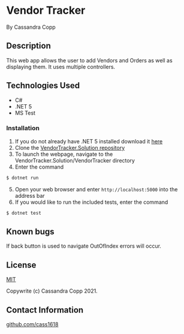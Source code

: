 # Vendor Tracker

By Cassandra Copp

## Description

This web app allows the user to add Vendors and Orders as well as displaying them.  It uses multiple controllers.

## Technologies Used

* C#
* .NET 5
* MS Test

### Installation
1. If you do not already have .NET 5 installed download it [here](https://dotnet.microsoft.com/download/dotnet/5.0)
1. Clone the [VendorTracker.Solution repository](https://github.com/cass1618/VendorTracker.Solution) 
1. To launch the webpage, navigate to the VendorTracker.Solution/VendorTracker directory
1. Enter the command
```cs
$ dotnet run
```
5. Open your web browser and enter `http://localhost:5000` into the address bar
6. If you would like to run the included tests, enter the command
```cs
$ dotnet test
```


## Known bugs

If back button is used to navigate OutOfIndex errors will occur.

## License

[MIT](https://opensource.org/licenses/MIT)

Copywrite (c) Cassandra Copp 2021.

## Contact Information

[github.com/cass1618](http://github.com/cass1618)